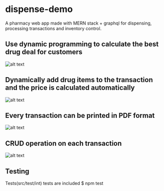 # dispense-demo
A pharmacy web app made with MERN stack + graphql  for dispensing, processing transactions and inventory control.

## Use dynamic programming to calculate the best drug deal for customers 
![alt text](DP.gif)
## Dynamically add drug items to the transaction and the price is calculated automatically
![alt text](https://firebasestorage.googleapis.com/v0/b/quotation-b50b3.appspot.com/o/newTransaction.PNG?alt=media&token=91cb2eae-4fc3-4266-a1dc-98b3f9ca90dc)
## Every transaction can be printed in PDF format 
![alt text](https://firebasestorage.googleapis.com/v0/b/quotation-b50b3.appspot.com/o/printTransaction.PNG?alt=media&token=ba9e0f06-1950-432b-9c03-a7434049d1c6)
## CRUD operation on each transaction
![alt text](https://firebasestorage.googleapis.com/v0/b/quotation-b50b3.appspot.com/o/transaction.PNG?alt=media&token=8238a723-901c-4e6e-ad4d-56dae4036339)
## Testing
Tests(src/test/int) tests are included 
$ npm test

